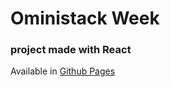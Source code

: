 # Oministack Week 

### project made with React

Available in [Github Pages](https://igorwilliam.github.io/oministack-frontend/)
